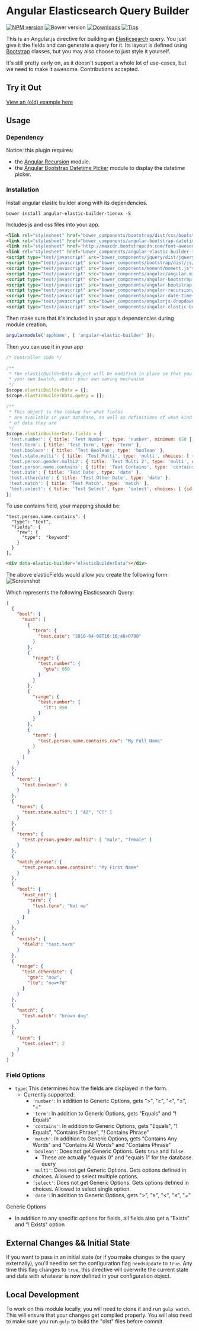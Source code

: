# Angular Elasticsearch Query Builder

[![NPM version][npm-image]][npm-url]
![Bower version][bower-image]
[![Downloads][downloads-image]][downloads-url]
[![Tips][gratipay-image]][gratipay-url]

This is an Angular.js directive for building an [Elasticsearch](https://www.elastic.co/) query.
You just give it the fields and can generate a query for it. Its layout is defined using [Bootstrap](http://getbootstrap.com/) classes, but you may also choose to just style it yourself.

It's still pretty early on, as it doesn't support a whole lot of use-cases, but we need to make it awesome. Contributions accepted.

## Try it Out
[View an (old) example here](http://dncrews.com/angular-elastic-builder/examples/)

## Usage

### Dependency
Notice: this plugin requires:
  - the [Angular Recursion](https://github.com/marklagendijk/angular-recursion) module.
  - the [Angular Bootstrap Datetime Picker](https://github.com/dalelotts/angular-bootstrap-datetimepicker) module to display the datetime picker.

### Installation
Install angular elastic builder along with its dependencies.
```
bower install angular-elastic-builder-tienvx -S
```
Includes js and css files into your app.
```html
<link rel="stylesheet" href="bower_components/bootstrap/dist/css/bootstrap.min.css">
<link rel="stylesheet" href="bower_components/angular-bootstrap-datetimepicker/src/css/datetimepicker.css">
<link rel="stylesheet" href="http://maxcdn.bootstrapcdn.com/font-awesome/4.3.0/css/font-awesome.min.css">
<link rel="stylesheet" href="bower_components/angular-elastic-builder-tienvx/angular-elastic-builder.css">
<script type="text/javascript" src="bower_components/jquery/dist/jquery.min.js"></script>
<script type="text/javascript" src="bower_components/bootstrap/dist/js/bootstrap.min.js"></script>
<script type="text/javascript" src="bower_components/moment/moment.js"></script>
<script type="text/javascript" src="bower_components/angular/angular.min.js"></script>
<script type="text/javascript" src="bower_components/angular-bootstrap-datetimepicker/src/js/datetimepicker.js"></script>
<script type="text/javascript" src="bower_components/angular-bootstrap-datetimepicker/src/js/datetimepicker.templates.js"></script>
<script type="text/javascript" src="bower_components/angular-recursion/angular-recursion.min.js"></script>
<script type="text/javascript" src="bower_components/angular-date-time-input/src/dateTimeInput.js"></script>
<script type="text/javascript" src="bower_components/angularjs-dropdown-multiselect/src/angularjs-dropdown-multiselect.js"></script>
<script type="text/javascript" src="bower_components/angular-elastic-builder-tienvx/angular-elastic-builder.js"></script>
```

Then make sure that it's included in your app's dependencies during module creation.

```js
angularmodule('appName', [ 'angular-elastic-builder' ]);
```

Then you can use it in your app
```js
/* Controller code */

/**
 * The elasticBuilderData object will be modified in place so that you can use
 * your own $watch, and/or your own saving mechanism
 */
$scope.elasticBuilderData = {};
$scope.elasticBuilderData.query = [];

/**
 * This object is the lookup for what fields
 * are available in your database, as well as definitions of what kind
 * of data they are
 */
$scope.elasticBuilderData.fields = {
 'test.number': { title: 'Test Number', type: 'number', minimum: 650 },
 'test.term': { title: 'Test Term', type: 'term' },
 'test.boolean': { title: 'Test Boolean', type: 'boolean' },
 'test.state.multi': { title: 'Test Multi', type: 'multi', choices: [ {id: 'AZ', label: 'Arizona'}, {id: 'CA', label: 'California'}, {id: 'CT', label: 'Connecticut'} ]},
 'test.person.gender.multi2': { title: 'Test Multi 2', type: 'multi', choices: [ {id: 'male', label: 'Male'}, {id: 'female', label: 'Female'}, {id: 'other', label: 'Other'} ]},
 'test.person.name.contains': { title: 'Test Contains', type: 'contains'},
 'test.date': { title: 'Test Date', type: 'date' },
 'test.otherdate': { title: 'Test Other Date', type: 'date' },
 'test.match': { title: 'Test Match', type: 'match' },
 'test.select': { title: 'Test Select', type: 'select', choices: [ {id: 0, label: 'Active'}, {id: 1, label: 'Pending'}, {id: 2, label: 'Working'}, {id: 3, label: 'Finished'} ] }
};
```

To use contains field, your mapping should be:
```
"test.person.name.contains": {
  "type": "text",
  "fields": {
    "raw": {
      "type":  "keyword"
    }
  }
},
```

```html
<div data-elastic-builder="elasticBuilderData"></div>
```

The above elasticFields would allow you create the following form:
![Screenshot][screenshot-image]

Which represents the following Elasticsearch Query:
```json
[
  {
    "bool": {
      "must": [
        {
          "term": {
            "test.date": "2016-04-08T16:16:48+0700"
          }
        },
        {
          "range": {
            "test.number": {
              "gte": 650
            }
          }
        },
        {
          "range": {
            "test.number": {
              "lt": 850
            }
          }
        },
        {
          "term": {
            "test.person.name.contains.raw": "My Full Name"
          }
        }
      ]
    }
  },
  {
    "term": {
      "test.boolean": 0
    }
  },
  {
    "terms": {
      "test.state.multi": [ "AZ", "CT" ]
    }
  },
  {
    "terms": {
      "test.person.gender.multi2": [ "male", "female" ]
    }
  },
  {
    "match_phrase": {
      "test.person.name.contains": "My First Name"
    }
  },
  {
    "bool": {
      "must_not": {
        "term": {
          "test.term": "Not me"
        }
      }
    }
  },
  {
    "exists": {
      "field": "test.term"
    }
  },
  {
    "range": {
      "test.otherdate": {
        "gte": "now",
        "lte": "now+7d"
      }
    }
  },
  {
    "match": {
      "test.match": "brown dog"
    }
  },
  {
    "term": {
      "test.select": 2
    }
  }
]
```


### Field Options
  - `type`: This determines how the fields are displayed in the form.
    - Currently supported:
      - `'number'`: In addition to Generic Options, gets "&gt;", "&ge;", "&lt;", "&le;", "="
      - `'term'`: In addition to Generic Options, gets "Equals" and "! Equals"
      - `'contains'`: In addition to Generic Options, gets "Equals", "! Equals", "Contains Phrase", "! Contains Phrase"
      - `'match'`: In addition to Generic Options, gets "Contains Any Words" and "Contains All Words" and "Contains Phrase"
      - `'boolean'`: Does not get Generic Options. Gets `true` and `false`
        - These are actually "equals 0" and "equals 1" for the database query
      - `'multi'`: Does not get Generic Options. Gets options defined in choices. Allowed to select multiple options.
      - `'select'`: Does not get Generic Options. Gets options defined in choices. Allowed to select single option.
      - `'date'`: In addition to Generic Options, gets "&gt;", "&ge;", "&lt;", "&le;", "="

Generic Options
  - In addition to any specific options for fields, all fields also get a "Exists" and "! Exists" option


## External Changes && Initial State
If you want to pass in an initial state (or if you make changes to the query externally), you'll need to
set the configuration flag `needsUpdate` to `true`. Any time this flag changes to `true`, this directive
will overwrite the current state and data with whatever is now defined in your configuration object.


## Local Development
To work on this module locally, you will need to clone it and run `gulp watch`. This will ensure that your changes get compiled properly. You will also need to make sure you run `gulp` to build the "dist" files before commit.


[npm-image]: https://img.shields.io/npm/v/angular-elastic-builder.svg
[npm-url]: https://www.npmjs.org/package/angular-elastic-builder
[bower-image]: https://img.shields.io/bower/v/angular-elastic-builder.svg
[downloads-image]: https://img.shields.io/npm/dm/angular-elastic-builder.svg
[downloads-url]: https://www.npmjs.org/package/angular-elastic-builder
[gratipay-image]: https://img.shields.io/gratipay/dncrews.svg
[gratipay-url]: https://www.gratipay.com/dncrews/
[screenshot-image]: ./screenshot.png

